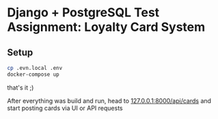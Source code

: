 # Django + PostgreSQL Test Assignment: Loyalty Card System

## Setup

```bash
cp .evn.local .env
docker-compose up
```

that's it ;)

After everything was build and run, head to [127.0.0.1:8000/api/cards](http://127.0.0.1:8000/api/cards) and start posting cards via UI or API requests
